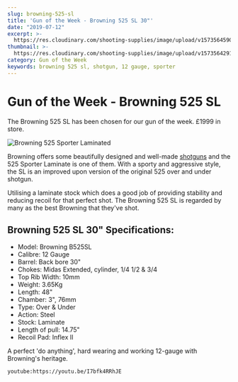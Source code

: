 ```yaml
---
slug: browning-525-sl
title: 'Gun of the Week - Browning 525 SL 30"'
date: "2019-07-12"
excerpt: >-
  https://res.cloudinary.com/shooting-supplies/image/upload/v1573564590/Browning-725-ProSport_ri2kti_yrnviq.jpg
thumbnail: >-
  https://res.cloudinary.com/shooting-supplies/image/upload/v1573564291/B525-SPORTER-LAMINATED-ADJ_1_wokvdy_heq12o-1_xipuux.jpg
category: Gun of the Week
keywords: browning 525 sl, shotgun, 12 gauge, sporter
---
```


# **Gun of the Week - Browning 525 SL**

The Browning 525 SL has been chosen for our gun of the week. £1999 in store.

![Browning 525 Sporter Laminated](https://res.cloudinary.com/shooting-supplies/image/upload/v1573564291/B525-SPORTER-LAMINATED-ADJ_1_wokvdy_heq12o-1_xipuux.jpg)

Browning offers some beautifully designed and well-made [shotguns](https://shootingsuppliesltd.co.uk/shotguns/) and the 525 Sporter Laminate is one of them. With a sporty and aggressive style, the SL is an improved upon version of the original 525 over and under shotgun.

Utilising a laminate stock which does a good job of providing stability and reducing recoil for that perfect shot. The Browning 525 SL is regarded by many as the best Browning that they've shot.

## Browning 525 SL 30" Specifications:

- Model: Browning B525SL
- Calibre: 12 Gauge
- Barrel: Back bore 30"
- Chokes: Midas Extended, cylinder, 1/4 1/2 & 3/4
- Top Rib Width: 10mm
- Weight: 3.65Kg
- Length: 48"
- Chamber: 3", 76mm
- Type: Over & Under
- Action: Steel
- Stock: Laminate
- Length of pull: 14.75"
- Recoil Pad: Inflex II

<p></p>

A perfect 'do anything', hard wearing and working 12-gauge with Browning's heritage.

`youtube:https://youtu.be/I7bfk4RRhJE`
